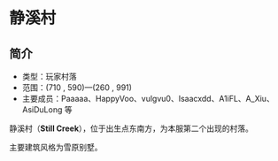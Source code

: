 # 静溪村

## 简介

* 类型：玩家村落
* 范围：\(710 , 590\)—\(260 , 991\)
* 主要成员：Paaaaa、HappyVoo、vulgvu0、Isaacxdd、A1iFL、A\_Xiu、AsiDuLong 等

静溪村（**Still Creek**），位于出生点东南方，为本服第二个出现的村落。

主要建筑风格为雪原别墅。

